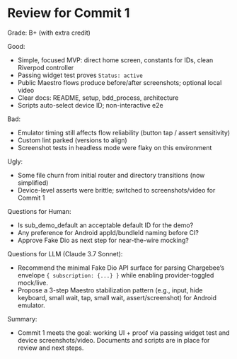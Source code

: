 # Review for Commit 1

Grade: B+ (with extra credit)

Good:
- Simple, focused MVP: direct home screen, constants for IDs, clean Riverpod controller
- Passing widget test proves `Status: active`
- Public Maestro flows produce before/after screenshots; optional local video
- Clear docs: README, setup, bdd_process, architecture
- Scripts auto-select device ID; non-interactive e2e

Bad:
- Emulator timing still affects flow reliability (button tap / assert sensitivity)
- Custom lint parked (versions to align)
- Screenshot tests in headless mode were flaky on this environment

Ugly:
- Some file churn from initial router and directory transitions (now simplified)
- Device-level asserts were brittle; switched to screenshots/video for Commit 1

Questions for Human:
- Is sub_demo_default an acceptable default ID for the demo?
- Any preference for Android appId/bundleId naming before CI?
- Approve Fake Dio as next step for near-the-wire mocking?

Questions for LLM (Claude 3.7 Sonnet):
- Recommend the minimal Fake Dio API surface for parsing Chargebee’s envelope `{ subscription: {...} }` while enabling provider-toggled mock/live.
- Propose a 3-step Maestro stabilization pattern (e.g., input, hide keyboard, small wait, tap, small wait, assert/screenshot) for Android emulator.

Summary:
- Commit 1 meets the goal: working UI + proof via passing widget test and device screenshots/video. Documents and scripts are in place for review and next steps.
